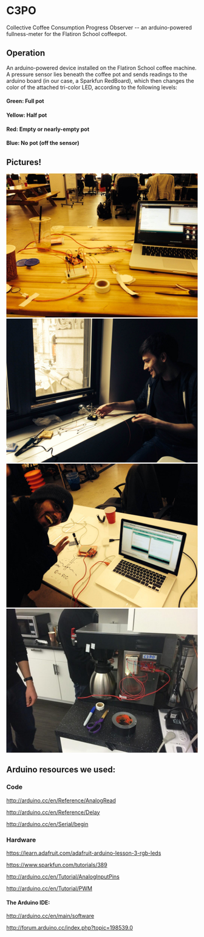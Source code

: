 C3PO
===========

Collective Coffee Consumption Progress Observer -- an arduino-powered fullness-meter for the Flatiron School coffeepot.

## Operation

An arduino-powered device installed on the Flatiron School coffee machine. A pressure sensor lies beneath the coffee pot and sends readings to the arduino board (in our case, a Sparkfun RedBoard), which then changes the color of the attached tri-color LED, according to the following levels:

#### Green: Full pot
#### Yellow: Half pot
#### Red: Empty or nearly-empty pot
#### Blue: No pot (off the sensor)

## Pictures!

![Workstation](/images/workstation.jpg "Workstation")
![Eugene Soldering](/images/eugene_soldering.jpg "Eugene Soldering")
![Prashant Sketching](/images/prashant_sketching.jpg "Prashant Sketching")
![Installing](/images/installing.jpg "Installing")

## Arduino resources we used:

### Code
http://arduino.cc/en/Reference/AnalogRead

http://arduino.cc/en/Reference/Delay

http://arduino.cc/en/Serial/begin

### Hardware
https://learn.adafruit.com/adafruit-arduino-lesson-3-rgb-leds

https://www.sparkfun.com/tutorials/389

http://arduino.cc/en/Tutorial/AnalogInputPins

http://arduino.cc/en/Tutorial/PWM

#### The Arduino IDE:
http://arduino.cc/en/main/software

http://forum.arduino.cc/index.php?topic=198539.0